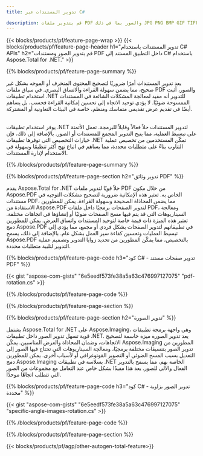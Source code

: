 ```yaml
---
title: تدوير المستندات عبر C# 

description: قم بتدوير ملفات PDF والصور بما في ذلك JPG PNG BMP GIF TIFF SVG عبر تطبيق C# الخاص بك.
---
```


{{< blocks/products/pf/feature-page-wrap >}}
{{< blocks/products/pf/feature-page-header h1="تدوير المستندات باستخدام C# APIs" h2="قم بتدوير الصور ومستندات PDF داخل التطبيق المستند إلى C# باستخدام Aspose.Total for .NET." >}}

{{% blocks/products/pf/feature-page-summary %}}

يعد تدوير المستندات أمرًا ضروريًا لتصحيح المحتوى المنحرف أو الموجه بشكل غير صحيح، مما يضمن سهولة القراءة والاتساق البصري. في سياق ملفات PDF والصور، أثبت استخدام تطبيقات .NET للتدوير أنه مفيد لمعالجة المشكلات الشائعة في المستندات الممسوحة ضوئيًا. لا يؤدي توحيد الاتجاه إلى تحسين إمكانية القراءة فحسب، بل يساهم أيضًا في تقديم عرض تقديمي متماسك ومنظم، خاصة في البيئات التعاونية أو المشتركة. <br /><br />

يوفر استخدام تطبيقات .NET لتدوير المستندات حلاً فعالاً وقابلاً للبرمجة. تعمل الأتمتة على تبسيط العملية، مما يتيح التدوير المجمع للمستندات أو الصور. بالإضافة إلى ذلك، فإن خيارات التخصيص التي توفرها تطبيقات .NET تمكّن المستخدمين من تخصيص عملية التناوب بناءً على متطلبات محددة، مما يساهم في اتباع نهج أكثر تنظيمًا وسهولة في الاستخدام لإدارة المستندات.

{{% /blocks/products/pf/feature-page-summary  %}}


{{% blocks/products/pf/feature-page-section  h2="تدوير وثائق PDF" %}}

يقدم Aspose.Total for .NET حلاً قويًا لتدوير ملفات PDF من خلال مكون Aspose.PDF الخاص به. تعتبر هذه الإمكانية ضرورية لتصحيح مشكلات التوجيه في مستندات PDF، مما يضمن المحاذاة الصحيحة وسهولة القراءة. يمكن للمطورين الاستفادة من Aspose.PDF لتدوير الصفحات برمجيًا داخل ملفات PDF، ومعالجة السيناريوهات التي قد يتم فيها مسح الصفحات ضوئيًا أو إنشاؤها في اتجاهات مختلفة. تعتبر هذه الميزة ذات قيمة خاصة لتوحيد المستندات واتساق العرض. يمكن للمطورين دمج Aspose.PDF في تطبيقاتهم لتدوير الصفحات بشكل فردي أو مجمع، مما يؤدي إلى تبسيط العمليات وتحسين كفاءة سير العمل بشكل عام. بالإضافة إلى ذلك، يسمح Aspose.PDF بالتخصيص، مما يمكّن المطورين من تحديد زوايا التدوير وتصميم عملية التدوير لتلبية متطلبات محددة.

{{% blocks/products/pf/feature-page-code h3="كود C# - تدوير صفحات مستند PDF" %}}

{{< gist "aspose-com-gists" "6e5eedf573fe38a5a63c476997127075" "pdf-rotation.cs" >}}

{{% /blocks/products/pf/feature-page-code  %}}

{{% /blocks/products/pf/feature-page-section %}}


{{% blocks/products/pf/feature-page-section  h2="تدوير الصورة" %}}

يشتمل Aspose.Total for .NET على Aspose.Imaging، وهي واجهة برمجة تطبيقات قوية تسهل تدوير الصور داخل تطبيقات .NET. يعد تدوير الصورة ميزة حاسمة لتصحيح الاتجاهات، وضمان المحاذاة والعرض المناسبين. يمكّن Aspose.Imaging المطورين من تدوير الصور بتنسيقات مختلفة برمجيًا، ومعالجة السيناريوهات التي تحتاج فيها الصور إلى التعديل بسبب المسح الضوئي أو التصوير الفوتوغرافي أو لأسباب أخرى. يمكن للمطورين دمج Aspose.Imaging بسلاسة في تطبيقات .NET الخاصة بهم، مما يسمح بالتدوير الفعال والآلي للصور. يعد هذا مفيدًا بشكل خاص عند التعامل مع مجموعات من الصور التي تتطلب اتجاهًا موحدًا. 

{{% blocks/products/pf/feature-page-code h3="كود C# - تدوير الصور بزاوية محددة" %}}

{{< gist "aspose-com-gists" "6e5eedf573fe38a5a63c476997127075" "specific-angle-images-rotation.cs" >}}

{{% /blocks/products/pf/feature-page-code  %}}

{{% /blocks/products/pf/feature-page-section %}}

{{< blocks/products/pf/agp/other-autogen-total-feature>}}